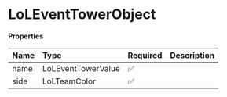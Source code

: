 # LoLEventTowerObject

**Properties**

| Name | Type               | Required | Description |
| :--- | :----------------- | :------- | :---------- |
| name | LoLEventTowerValue | ✅       |             |
| side | LoLTeamColor       | ✅       |             |
